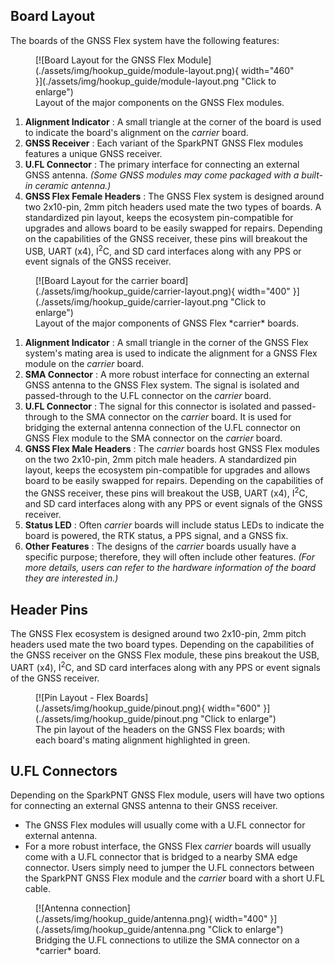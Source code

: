 ## Board Layout

The boards of the GNSS Flex system have the following features:

<div class="grid" markdown>

<div markdown>

<figure markdown>
[![Board Layout for the GNSS Flex Module](./assets/img/hookup_guide/module-layout.png){ width="460" }](./assets/img/hookup_guide/module-layout.png "Click to enlarge")
<figcaption markdown>Layout of the major components on the GNSS Flex modules.</figcaption>
</figure>


1. **Alignment Indicator**
:	A small triangle at the corner of the board is used to indicate the board's alignment on the *carrier* board.
1. **GNSS Receiver**
:	Each variant of the SparkPNT GNSS Flex modules features a unique GNSS receiver.
1. **U.FL Connector**
:	The primary interface for connecting an external GNSS antenna. *(Some GNSS modules may come packaged with a built-in ceramic antenna.)*
1. **GNSS Flex Female Headers**
:	The GNSS Flex system is designed around two 2x10-pin, 2mm pitch headers used mate the two types of boards. A standardized pin layout, keeps the ecosystem pin-compatible for upgrades and allows board to be easily swapped for repairs. Depending on the capabilities of the GNSS receiver, these pins will breakout the USB, UART (x4), I<sup>2</sup>C, and SD card interfaces along with any PPS or event signals of the GNSS receiver.

</div>


<div markdown>

<figure markdown>
[![Board Layout for the carrier board](./assets/img/hookup_guide/carrier-layout.png){ width="400" }](./assets/img/hookup_guide/carrier-layout.png "Click to enlarge")
<figcaption markdown>Layout of the major components of GNSS Flex *carrier* boards.</figcaption>
</figure>


1. **Alignment Indicator**
: A small triangle in the corner of the GNSS Flex system's mating area is used to indicate the alignment for a GNSS Flex module on the *carrier* board.
1. **SMA Connector**
:	A more robust interface for connecting an external GNSS antenna to the GNSS Flex system. The signal is isolated and passed-through to the U.FL connector on the *carrier* board.
1. **U.FL Connector**
:	The signal for this connector is isolated and passed-through to the SMA connector on the *carrier* board. It is used for bridging the external antenna connection of the U.FL connector on GNSS Flex module to the SMA connector on the *carrier* board.
1. **GNSS Flex Male Headers**
:	The *carrier* boards host GNSS Flex modules on the two 2x10-pin, 2mm pitch male headers. A standardized pin layout, keeps the ecosystem pin-compatible for upgrades and allows board to be easily swapped for repairs. Depending on the capabilities of the GNSS receiver, these pins will breakout the USB, UART (x4), I<sup>2</sup>C, and SD card interfaces along with any PPS or event signals of the GNSS receiver.
1. **Status LED**
:	Often *carrier* boards will include status LEDs to indicate the board is powered, the RTK status, a PPS signal, and a GNSS fix.
1. **Other Features**
:	 The designs of the *carrier* boards usually have a specific purpose; therefore, they will often include other features. *(For more details, users can refer to the hardware information of the board they are interested in.)*

</div>

</div>



## Header Pins
The GNSS Flex ecosystem is designed around two 2x10-pin, 2mm pitch headers used mate the two board types. Depending on the capabilities of the GNSS receiver on the GNSS Flex module, these pins breakout the USB, UART (x4), I<sup>2</sup>C, and SD card interfaces along with any PPS or event signals of the GNSS receiver.


<figure markdown>
[![Pin Layout - Flex Boards](./assets/img/hookup_guide/pinout.png){ width="600" }](./assets/img/hookup_guide/pinout.png "Click to enlarge")
<figcaption markdown>The pin layout of the headers on the GNSS Flex boards; with each board's mating alignment highlighted in green.</figcaption>
</figure>



## U.FL Connectors
Depending on the SparkPNT GNSS Flex module,	users will have two options for connecting an external GNSS antenna to their GNSS receiver.

- The GNSS Flex modules will usually come with a U.FL connector for external antenna.
- For a more robust interface, the GNSS Flex *carrier* boards will usually come with a U.FL connector that is bridged to a nearby SMA edge connector. Users simply need to jumper the U.FL connectors between the SparkPNT GNSS Flex module and the *carrier* board with a short U.FL cable.


<figure markdown>
[![Antenna connection](./assets/img/hookup_guide/antenna.png){ width="400" }](./assets/img/hookup_guide/antenna.png "Click to enlarge")
<figcaption markdown>Bridging the U.FL connections to utilize the SMA connector on a *carrier* board.</figcaption>
</figure>
